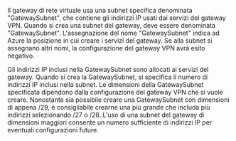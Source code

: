 Il gateway di rete virtuale usa una subnet specifica denominata "GatewaySubnet", che contiene gli indirizzi IP usati dai servizi del gateway VPN. Quando si crea una subnet del gateway, deve essere denominata "GatewaySubnet".  L'assegnazione del nome "GatewaySubnet" indica ad Azure la posizione in cui creare i servizi del gateway. Se alla subnet si assegnano altri nomi, la configurazione del gateway VPN avrà esito negativo.

Gli indirizzi IP inclusi nella GatewaySubnet sono allocati ai servizi del gateway. Quando si crea la GatewaySubnet, si specifica il numero di indirizzi IP inclusi nella subnet. Le dimensioni della GatewaySubnet specificata dipendono dalla configurazione del gateway VPN che si vuole creare. Nonostante sia possibile creare una GatewaySubnet con dimensioni di appena /29, è consigliabile crearne una più grande che includa più indirizzi selezionando /27 o /28. L'uso di una subnet del gateway di dimensioni maggiori consente un numero sufficiente di indirizzi IP per eventuali configurazioni future.